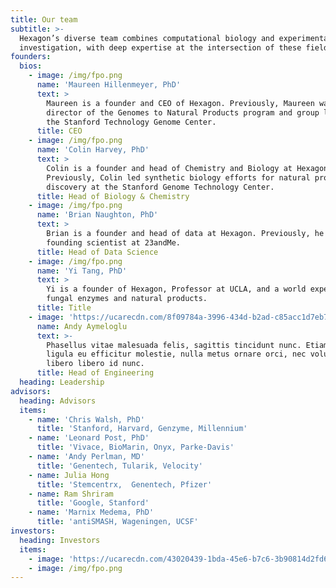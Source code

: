 ```yaml
---
title: Our team
subtitle: >-
  Hexagon’s diverse team combines computational biology and experimental
  investigation, with deep expertise at the intersection of these fields.
founders:
  bios:
    - image: /img/fpo.png
      name: 'Maureen Hillenmeyer, PhD'
      text: >
        Maureen is a founder and CEO of Hexagon. Previously, Maureen was
        director of the Genomes to Natural Products program and group leader at
        the Stanford Technology Genome Center.
      title: CEO
    - image: /img/fpo.png
      name: 'Colin Harvey, PhD'
      text: >
        Colin is a founder and head of Chemistry and Biology at Hexagon.
        Previously, Colin led synthetic biology efforts for natural product
        discovery at the Stanford Genome Technology Center.
      title: Head of Biology & Chemistry
    - image: /img/fpo.png
      name: 'Brian Naughton, PhD'
      text: >
        Brian is a founder and head of data at Hexagon. Previously, he was
        founding scientist at 23andMe.
      title: Head of Data Science
    - image: /img/fpo.png
      name: 'Yi Tang, PhD'
      text: >
        Yi is a founder of Hexagon, Professor at UCLA, and a world expert on
        fungal enzymes and natural products.
      title: Title
    - image: 'https://ucarecdn.com/8f09784a-3996-434d-b2ad-c85acc1d7eb7/'
      name: Andy Aymeloglu
      text: >-
        Phasellus vitae malesuada felis, sagittis tincidunt nunc. Etiam commodo,
        ligula eu efficitur molestie, nulla metus ornare orci, nec volutpat
        libero libero id nunc.
      title: Head of Engineering
  heading: Leadership
advisors:
  heading: Advisors
  items:
    - name: 'Chris Walsh, PhD'
      title: 'Stanford, Harvard, Genzyme, Millennium'
    - name: 'Leonard Post, PhD'
      title: 'Vivace, BioMarin, Onyx, Parke-Davis'
    - name: 'Andy Perlman, MD'
      title: 'Genentech, Tularik, Velocity'
    - name: Julia Hong
      title: 'Stemcentrx,  Genentech, Pfizer'
    - name: Ram Shriram
      title: 'Google, Stanford'
    - name: 'Marnix Medema, PhD'
      title: 'antiSMASH, Wageningen, UCSF'
investors:
  heading: Investors
  items:
    - image: 'https://ucarecdn.com/43020439-1bda-45e6-b7c6-3b90814d2fd6/'
    - image: /img/fpo.png
---
```


